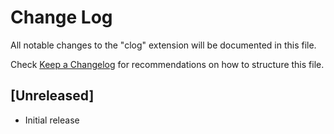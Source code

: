 # Change Log

All notable changes to the "clog" extension will be documented in this file.

Check [Keep a Changelog](http://keepachangelog.com/) for recommendations on how to structure this file.

## [Unreleased]

- Initial release